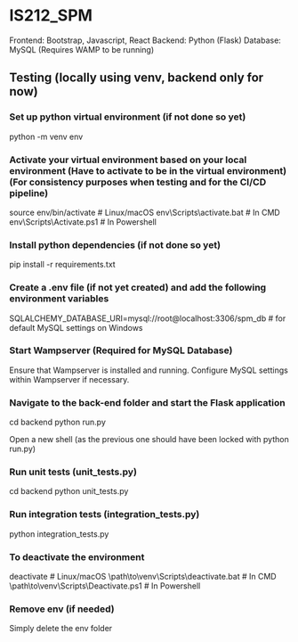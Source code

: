 # IS212_SPM
Frontend: Bootstrap, Javascript, React
Backend: Python (Flask)
Database: MySQL (Requires WAMP to be running)

## Testing (locally using venv, backend only for now)

### Set up python virtual environment (if not done so yet)
python -m venv env

### Activate your virtual environment based on your local environment (Have to activate to be in the virtual environment) (For consistency purposes when testing and for the CI/CD pipeline)
source env/bin/activate     # Linux/macOS
env\Scripts\activate.bat    # In CMD
env\Scripts\Activate.ps1    # In Powershell

### Install python dependencies (if not done so yet)
<!-- 
    Make sure that any newly installed dependencies are added to the requirements.txt!!!
    pip freeze >> requirements.txt
 -->
pip install -r requirements.txt

<!--
    ### Navigate to the front-end folder and start the React application
    cd sbrp_client
    npm i
    npm run dev
    cd ..
-->

### Create a .env file (if not yet created) and add the following environment variables
SQLALCHEMY_DATABASE_URI=mysql://root@localhost:3306/spm_db  # for default MySQL settings on Windows

### Start Wampserver (Required for MySQL Database)
Ensure that Wampserver is installed and running.
Configure MySQL settings within Wampserver if necessary.

### Navigate to the back-end folder and start the Flask application
cd backend
python run.py

Open a new shell (as the previous one should have been locked with python run.py)

### Run unit tests (unit_tests.py)
cd backend
python unit_tests.py

### Run integration tests (integration_tests.py)
python integration_tests.py

### To deactivate the environment
deactivate                              # Linux/macOS
\path\to\venv\Scripts\deactivate.bat    # In CMD
\path\to\venv\Scripts\Deactivate.ps1    # In Powershell

### Remove env (if needed)
Simply delete the env folder